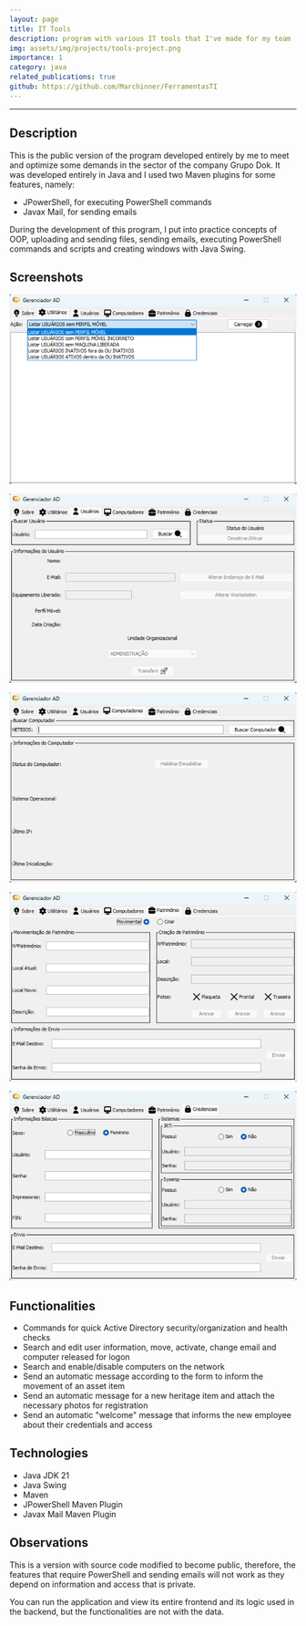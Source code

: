 ```yaml
---
layout: page
title: IT Tools
description: program with various IT tools that I've made for my team
img: assets/img/projects/tools-project.png
importance: 1
category: java
related_publications: true
github: https://github.com/Marchinner/FerramentasTI
---
```


<hr>

## Description

This is the public version of the program developed entirely by me to meet and optimize some demands in the sector
of the company Grupo Dok.
It was developed entirely in Java and I used two Maven plugins for some features, namely:

- JPowerShell, for executing PowerShell commands
- Javax Mail, for sending emails

During the development of this program, I put into practice concepts of OOP, uploading and sending files,
sending emails, executing PowerShell commands and scripts and creating windows with Java Swing.

## Screenshots

![App Screenshot](https://github.com/Marchinner/FerramentasTI/raw/master/src/main/resources/telaUtilitarios.png)

![App Screenshot](https://github.com/Marchinner/FerramentasTI/raw/master/src/main/resources/telaUsuarios.png)

![App Screenshot](https://github.com/Marchinner/FerramentasTI/raw/master/src/main/resources/telaComputadores.png)

![App Screenshot](https://github.com/Marchinner/FerramentasTI/raw/master/src/main/resources/telaPatrimonio.png)

![App Screenshot](https://github.com/Marchinner/FerramentasTI/raw/master/src/main/resources/telaCredenciais.png)

## Functionalities

- Commands for quick Active Directory security/organization and health checks
- Search and edit user information, move, activate, change email and computer released for logon
- Search and enable/disable computers on the network
- Send an automatic message according to the form to inform the movement of an asset item
- Send an automatic message for a new heritage item and attach the necessary photos for registration
- Send an automatic "welcome" message that informs the new employee about their credentials and access

## Technologies

- Java JDK 21
- Java Swing
- Maven
- JPowerShell Maven Plugin
- Javax Mail Maven Plugin

## Observations

This is a version with source code modified to become public, therefore, the features that require PowerShell and sending emails will not work as they depend on information and access that is private.

You can run the application and view its entire frontend and its logic used in the backend, but the functionalities are not with the data.
